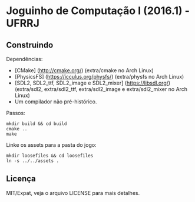 # Joguinho de Computação I (2016.1) - UFRRJ

## Construindo

Dependências:

 * [CMake] (http://cmake.org/) (extra/cmake no Arch Linux)
 * [PhysicsFS] (https://icculus.org/physfs/) (extra/physfs no Arch Linux)
 * [SDL2, SDL2\_ttf, SDL2\_image e SDL2\_mixer] (https://libsdl.org/) (extra/sdl2, extra/sdl2\_ttf, extra/sdl2\_image e extra/sdl2\_mixer no Arch Linux)
 * Um compilador não pré-histórico.

Passos:

    mkdir build && cd build
    cmake ..
    make

Linke os assets para a pasta do jogo:
    
    mkdir loosefiles && cd loosefiles
    ln -s ../../assets .


## Licença
MIT/Expat, veja o arquivo LICENSE para mais detalhes.
